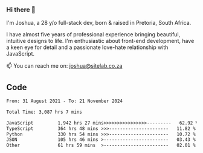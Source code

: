 ### Hi there 👋

I'm Joshua, a 28 y/o full-stack dev, born & raised in Pretoria, South Africa. 

I have almost five years of professional experience bringing beautiful, intuitive designs to life. I'm enthusiastic about front-end development, have a keen eye for detail and a passionate love-hate relationship with JavaScript.

📫 You can reach me on: joshua@sitelab.co.za

## **Code**

<!--START_SECTION:waka-->

```txt
From: 31 August 2021 - To: 21 November 2024

Total Time: 3,087 hrs 7 mins

JavaScript         1,942 hrs 27 mins>>>>>>>>>>>>>>>>---------   62.92 %
TypeScript         364 hrs 48 mins >>>----------------------   11.82 %
Python             330 hrs 54 mins >>>----------------------   10.72 %
JSON               105 hrs 46 mins >------------------------   03.43 %
Other              61 hrs 59 mins  >------------------------   02.01 %
```

<!--END_SECTION:waka-->
